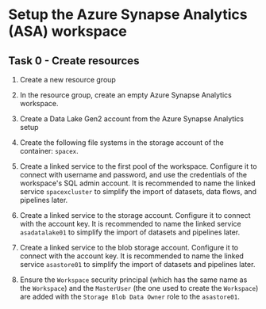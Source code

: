 # Setup the Azure Synapse Analytics (ASA) workspace
## Task 0 - Create resources

1. Create a new resource group

2. In the resource group, create an empty Azure Synapse Analytics workspace.

3. Create a Data Lake Gen2 account from the Azure Synapse Analytics setup

4. Create the following file systems in the storage account of the container: `spacex`.

5. Create a linked service to the first pool of the workspace. Configure it to connect with username and password, and use the credentials of the workspace's SQL admin account. It is recommended to name the linked service `spacexcluster` to simplify the import of datasets, data flows, and pipelines later.

6. Create a linked service to the storage account. Configure it to connect with the account key. It is recommended to name the linked service `asadatalake01` to simplify the import of datasets and pipelines later.

7. Create a linked service to the blob storage account. Configure it to connect with the account key. It is recommended to name the linked service `asastore01` to simplify the import of datasets and pipelines later.

8.  Ensure the `Workspace` security principal (which has the same name as the `Workspace`) and the `MasterUser` (the one used to create the `Workspace`) are added with the `Storage Blob Data Owner` role to the `asastore01`.
